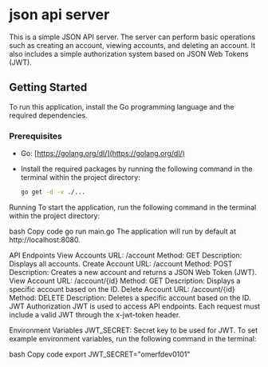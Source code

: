 # json api server

This is a simple JSON API server. The server can perform basic operations such as creating an account, viewing accounts, and deleting an account. It also includes a simple authorization system based on JSON Web Tokens (JWT).

## Getting Started

To run this application, install the Go programming language and the required dependencies.

### Prerequisites

- Go: [https://golang.org/dl/](https://golang.org/dl/)
- Install the required packages by running the following command in the terminal within the project directory:

  ```bash
  go get -d -v ./...
Running
To start the application, run the following command in the terminal within the project directory:

bash
Copy code
go run main.go
The application will run by default at http://localhost:8080.

API Endpoints
View Accounts
URL: /account
Method: GET
Description: Displays all accounts.
Create Account
URL: /account
Method: POST
Description: Creates a new account and returns a JSON Web Token (JWT).
View Account
URL: /account/{id}
Method: GET
Description: Displays a specific account based on the ID.
Delete Account
URL: /account/{id}
Method: DELETE
Description: Deletes a specific account based on the ID.
JWT Authorization
JWT is used to access API endpoints. Each request must include a valid JWT through the x-jwt-token header.

Environment Variables
JWT_SECRET: Secret key to be used for JWT.
To set example environment variables, run the following command in the terminal:

bash
Copy code
export JWT_SECRET="omerfdev0101"
